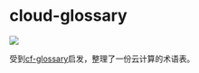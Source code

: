 # cloud-glossary

[![](https://img.shields.io/badge/cloud-glossary-blue)](https://cloud-glossary.gnerv.net/)

受到[cf-glossary][1]启发，整理了一份云计算的术语表。

[1]: http://glossary.cfapps.io "cf-glossary"